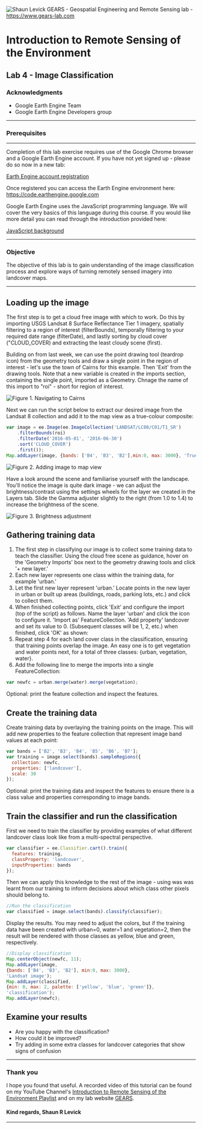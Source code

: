 ![Shaun Levick](Logo3.png)
GEARS - Geospatial Engineering and Remote Sensing lab - https://www.gears-lab.com

# Introduction to Remote Sensing of the Environment
Lab 4 - Image Classification
--------------

### Acknowledgments
- Google Earth Engine Team
- Google Earth Engine Developers group

------

### Prerequisites
-------------

Completion of this lab exercise requires use of the Google Chrome browser and a Google Earth Engine account. If you have not yet signed up - please do so now in a new tab:

[Earth Engine account registration](https://signup.earthengine.google.com/)

Once registered you can access the Earth Engine environment here:
https://code.earthengine.google.com

Google Earth Engine uses the JavaScript programming language. We will cover the very basics of this language during this course. If you would like more detail you can read through the introduction provided here:

[JavaScript background](https://developers.google.com/earth-engine/tutorial\_js\_01)

------------------------------------------------------------------------

### Objective


The objective of this lab is to gain understanding of the image classification process and explore ways of turning remotely sensed imagery into landcover maps.

----------

## Loading up the image

The first step is to get a cloud free image with which to work.  Do this by importing USGS Landsat 8 Surface Reflectance Tier 1 imagery, spatially filtering to a region of interest (filterBounds), temporally filtering to your required date range (filterDate), and lastly sorting by cloud cover ("CLOUD_COVER) and extracting the least cloudy scene (first).

Building on from last week, we can use the point drawing tool (teardrop icon) from the geometry tools and draw a single point in the region of interest - let's use the town of Cairns for this example.  Then 'Exit' from the drawing tools.  Note that a new variable is created in the imports section, containing the single point, imported as a Geometry.  Chnage the name of this import to "roi" - short for region of interest.


![Figure 1. Navigating to Cairns](l4_cairns.png)

Next we can run the script below to extract our desired image from the Landsat 8 collection and add it to the map view as a true-colour composite:

```JavaScript
var image = ee.Image(ee.ImageCollection('LANDSAT/LC08/C01/T1_SR')
    .filterBounds(roi)
    .filterDate('2016-05-01', '2016-06-30')
    .sort('CLOUD_COVER')
    .first());
Map.addLayer(image, {bands: ['B4', 'B3', 'B2'],min:0, max: 3000}, 'True colour image');
```

![Figure 2. Adding image to map view](l4_layers.png)

Have a look around the scene and familiarise yourself with the landscape. You'll notice the image is quite dark image - we can adjust the brightness/contrast using the settings wheels for the layer we created in the Layers tab. Slide the Gamma adjuster slightly to the right (from 1.0 to 1.4) to increase the brightness of the scene.

![Figure 3. Brightness adjustment](l4_gamma.png)

## Gathering training data
1. The first step in classifying our image is to collect some training data to teach the classifier.  Using the cloud free scene as guidance, hover on the 'Geometry Imports' box next to the geometry drawing tools and click '+ new layer.'
2. Each new layer represents one class within the training data, for example 'urban.'
3. Let the first new layer represent 'urban.'  Locate points in the new layer in urban or built up areas (buildings, roads, parking lots, etc.) and click to collect them.
4. When finished collecting points, click 'Exit' and configure the import (top of the script) as follows.  Name the layer 'urban' and click the  icon to configure it.  'Import as' FeatureCollection.  'Add property' landcover and set its value to 0.  (Subsequent classes will be 1, 2, etc.)  when finished, click 'OK' as shown:
5. Repeat step 4 for each land cover class in the classification, ensuring that training points overlap the image.   An easy one is to get vegetation and water points next, for a total of three classes: {urban, vegetation, water}.
6. Add the following line to merge the imports into a single FeatureCollection:

```javascript
var newfc = urban.merge(water).merge(vegetation);
```

Optional: print the feature collection and inspect the features.


## Create the training data

Create training data by overlaying the training points on the image.  This will add new properties to the feature collection that represent image band values at each point:
```javascript
var bands = ['B2', 'B3', 'B4', 'B5', 'B6', 'B7'];
var training = image.select(bands).sampleRegions({
  collection: newfc,
  properties: ['landcover'],
  scale: 30
});
```

Optional: print the training data and inspect the features to ensure there is a class value and properties corresponding to image bands.

## Train the classifier and run the classification

First we need to train the classifier by providing examples of what different landcover class look like from a multi-spectral perspective.

```javascript
var classifier = ee.Classifier.cart().train({
  features: training,
  classProperty: 'landcover',
  inputProperties: bands
});
```

Then we can apply this knowledge to the rest of the image - using was was learnt from our training to inform decisions about which class other pixels should belong to.

```javascript
//Run the classification
var classified = image.select(bands).classify(classifier);
```

Display the results.  You may need to adjust  the colors, but if the training data have been created with urban=0, water=1 and vegetation=2, then the result will be rendered with those classes as yellow, blue and green, respectively.

```javascript
//Display classification
Map.centerObject(newfc, 11);
Map.addLayer(image,
{bands: ['B4', 'B3', 'B2'], min:0, max: 3000},
'Landsat image');
Map.addLayer(classified,
{min: 0, max: 2, palette: ['yellow', 'blue', 'green']},
'classification');
Map.addLayer(newfc);
```

## Examine your results

- Are you happy with the classification?
- How could it be improved?
- Try adding in some extra classes for landcover categories that show signs of confusion

-------
### Thank you

I hope you found that useful. A recorded video of this tutorial can be found on my YouTube Channel's [Introduction to Remote Sensing of the Environment Playlist](https://www.youtube.com/playlist?list=PLf6lu3bePWHDi3-lrSqiyInMGQXM34TSV) and on my lab website [GEARS](https://www.gears-lab.com).

#### Kind regards, Shaun R Levick
------
